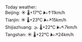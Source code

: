 Today weather:  
Beijing: ☀️   🌡️+17°C 🌬️↑11km/h  
Tianjin: ☀️   🌡️+23°C 🌬️↗15km/h  
Shijiazhuang: 🌫  🌡️+22°C 🌬️↖7km/h  
Tangshan: ☀️   🌡️+22°C 🌬️↗24km/h  

